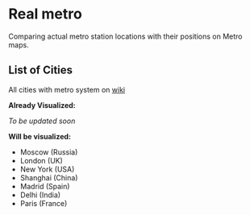 # Real metro

Comparing actual metro station locations with their positions on Metro maps.

## List of Cities

All cities with metro system on [wiki](https://en.wikipedia.org/wiki/List_of_metro_systems)

**Already Visualized:**

*To be updated soon*

**Will be visualized:**

* Moscow (Russia)
* London (UK)
* New York (USA)
* Shanghai (China)
* Madrid (Spain)
* Delhi (India)
* Paris (France)
